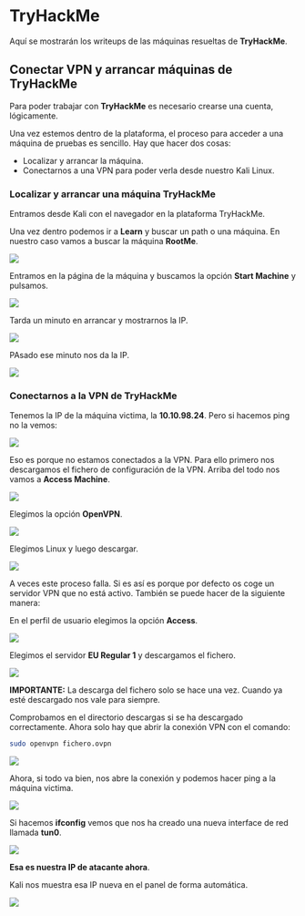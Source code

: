 # TryHackMe

Aquí se mostrarán los writeups de las máquinas resueltas de **TryHackMe**.

## Conectar VPN y arrancar máquinas de TryHackMe

Para poder trabajar con **TryHackMe** es necesario crearse una cuenta, lógicamente.

Una vez estemos dentro de la plataforma, el proceso para acceder a una máquina de pruebas es sencillo. Hay que hacer dos cosas:

* Localizar y arrancar la máquina.
* Conectarnos a una VPN para poder verla desde nuestro Kali Linux.

### Localizar y arrancar una máquina TryHackMe

Entramos desde Kali con el navegador en la plataforma TryHackMe. 

Una vez dentro podemos ir a **Learn** y buscar un path o una máquina. En nuestro caso vamos a buscar la máquina **RootMe**.

![](/.gitbook/assets/try01.png)

Entramos en la página de la máquina y buscamos la opción **Start Machine** y pulsamos.

![](/.gitbook/assets/try02.png)

Tarda un minuto en arrancar y mostrarnos la IP.

![](/.gitbook/assets/try03.png)

PAsado ese minuto nos da la IP. 

![](/.gitbook/assets/try04.png)

### Conectarnos a la VPN de TryHackMe

Tenemos la IP de la máquina victima, la **10.10.98.24**. Pero si hacemos ping no la vemos:

![](/.gitbook/assets/try05.png)

Eso es porque no estamos conectados a la VPN. Para ello primero nos descargamos el fichero de configuración de la VPN. Arriba del todo nos vamos a **Access Machine**.

![](/.gitbook/assets/try06.png)

Elegimos la opción **OpenVPN**.

![](/.gitbook/assets/try07.png)


Elegimos Linux y luego descargar.

![](/.gitbook/assets/try08.png)

A veces este proceso falla. Si es así es porque por defecto os coge un servidor VPN que no está activo. También se puede hacer de la siguiente manera:

En el perfil de usuario elegimos la opción **Access**.

![](/.gitbook/assets/try09.png)

Elegimos el servidor **EU Regular 1** y descargamos el fichero.

![](/.gitbook/assets/try10.png)

**IMPORTANTE:** La descarga del fichero solo se hace una vez. Cuando ya esté descargado nos vale para siempre.

Comprobamos en el directorio descargas si se ha descargado correctamente. Ahora solo hay que abrir la conexión VPN con el comando:

```bash
sudo openvpn fichero.ovpn
```

![](/.gitbook/assets/try11.png)

Ahora, si todo va bien, nos abre la conexión y podemos hacer ping a la máquina victima.

![](/.gitbook/assets/try12.png)

Si hacemos **ifconfig** vemos que nos ha creado una nueva interface de red llamada **tun0**. 

![](/.gitbook/assets/try13.png) 

**Esa es nuestra IP de atacante ahora**.

Kali nos muestra esa IP nueva en el panel de forma automática.

![](/.gitbook/assets/try14.png)